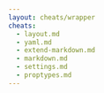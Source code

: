 ```yaml
---
layout: cheats/wrapper
cheats:
  - layout.md
  - yaml.md
  - extend-markdown.md
  - markdown.md
  - settings.md
  - proptypes.md
---
```

